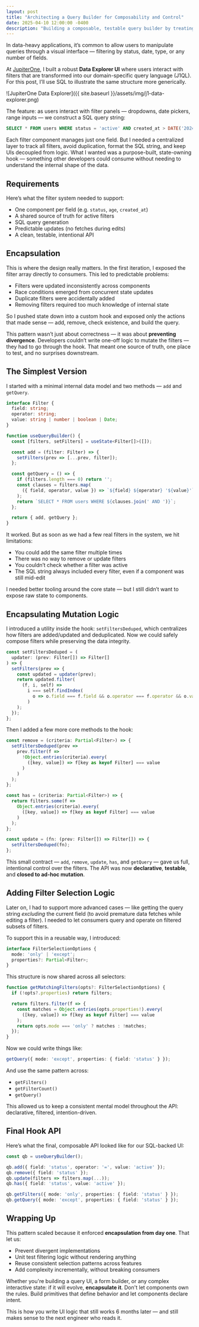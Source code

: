 ```yaml
---
layout: post
title: "Architecting a Query Builder for Composability and Control"
date: 2025-04-10 12:00:00 -0400
description: "Building a composable, testable query builder by treating filter logic as a first-class domain model. Exploring encapsulation, API design, and intentional state management for predictable and scalable systems"
---
```


In data-heavy applications, it’s common to allow users to manipulate queries through a visual interface — filtering by status, date, type, or any number of fields.

At [JupiterOne](https://www.jupiterone.com/), I built a robust **Data Explorer UI** where users interact with filters that are transformed into our domain-specific query language (J1QL). For this post, I’ll use SQL to illustrate the same structure more generically.

![JupiterOne Data Explorer]({{ site.baseurl }}/assets/img/j1-data-explorer.png)

The feature: as users interact with filter panels — dropdowns, date pickers, range inputs — we construct a SQL query string:

```sql
SELECT * FROM users WHERE status = 'active' AND created_at > DATE('2024-01-01')
```

Each filter component manages just one field. But I needed a centralized layer to track all filters, avoid duplication, format the SQL string, and keep UIs decoupled from logic. What I wanted was a purpose-built, state-owning hook — something other developers could consume without needing to understand the internal shape of the data.

## Requirements

Here’s what the filter system needed to support:
- One component per field (e.g. `status`, `age`, `created_at`)
- A shared source of truth for active filters
- SQL query generation
- Predictable updates (no fetches during edits)
- A clean, testable, intentional API

## Encapsulation

This is where the design really matters. In the first iteration, I exposed the filter array directly to consumers. This led to predictable problems:
- Filters were updated inconsistently across components
- Race conditions emerged from concurrent state updates
- Duplicate filters were accidentally added
- Removing filters required too much knowledge of internal state

So I pushed state down into a custom hook and exposed only the actions that made sense — add, remove, check existence, and build the query.

This pattern wasn’t just about correctness — it was about **preventing divergence**. Developers couldn’t write one-off logic to mutate the filters — they had to go through the hook. That meant one source of truth, one place to test, and no surprises downstream.

## The Simplest Version

I started with a minimal internal data model and two methods — `add` and `getQuery`.

```ts
interface Filter {
  field: string;
  operator: string;
  value: string | number | boolean | Date;
}

function useQueryBuilder() {
  const [filters, setFilters] = useState<Filter[]>([]);

  const add = (filter: Filter) => {
    setFilters(prev => [...prev, filter]);
  };

  const getQuery = () => {
    if (filters.length === 0) return '';
    const clauses = filters.map(
      ({ field, operator, value }) => `${field} ${operator} '${value}'`
    );
    return `SELECT * FROM users WHERE ${clauses.join(' AND ')}`;
  };

  return { add, getQuery };
}
```

It worked. But as soon as we had a few real filters in the system, we hit limitations:
- You could add the same filter multiple times
- There was no way to remove or update filters
- You couldn’t check whether a filter was active
- The SQL string always included every filter, even if a component was still mid-edit

I needed better tooling around the core state — but I still didn’t want to expose raw state to components.

## Encapsulating Mutation Logic

I introduced a utility inside the hook: `setFiltersDeduped`, which centralizes how filters are added/updated and deduplicated. Now we could safely compose filters while preserving the data integrity.

```ts
const setFiltersDeduped = (
  updater: (prev: Filter[]) => Filter[]
) => {
  setFilters(prev => {
    const updated = updater(prev);
    return updated.filter(
      (f, i, self) =>
        i === self.findIndex(
          o => o.field === f.field && o.operator === f.operator && o.value === f.value
        )
    );
  });
};
```

Then I added a few more core methods to the hook:

```ts
const remove = (criteria: Partial<Filter>) => {
  setFiltersDeduped(prev =>
    prev.filter(f =>
      !Object.entries(criteria).every(
        ([key, value]) => f[key as keyof Filter] === value
      )
    )
  );
};

const has = (criteria: Partial<Filter>) => {
  return filters.some(f =>
    Object.entries(criteria).every(
      ([key, value]) => f[key as keyof Filter] === value
    )
  );
};

const update = (fn: (prev: Filter[]) => Filter[]) => {
  setFiltersDeduped(fn);
};
```

This small contract — `add`, `remove`, `update`, `has`, and `getQuery` — gave us full, intentional control over the filters. The API was now **declarative**, **testable**, and **closed to ad-hoc mutation**.

## Adding Filter Selection Logic

Later on, I had to support more advanced cases — like getting the query string *excluding* the current field (to avoid premature data fetches while editing a filter). I needed to let consumers query and operate on filtered subsets of filters.

To support this in a reusable way, I introduced:

```ts
interface FilterSelectionOptions {
  mode: 'only' | 'except';
  properties?: Partial<Filter>;
}
```

This structure is now shared across all selectors:

```ts
function getMatchingFilters(opts?: FilterSelectionOptions) {
  if (!opts?.properties) return filters;

  return filters.filter(f => {
    const matches = Object.entries(opts.properties!).every(
      ([key, value]) => f[key as keyof Filter] === value
    );
    return opts.mode === 'only' ? matches : !matches;
  });
}
```

Now we could write things like:

```ts
getQuery({ mode: 'except', properties: { field: 'status' } });
```

And use the same pattern across:
- `getFilters()`
- `getFilterCount()`
- `getQuery()`

This allowed us to keep a consistent mental model throughout the API: declarative, filtered, intention-driven.

## Final Hook API

Here’s what the final, composable API looked like for our SQL-backed UI:

```ts
const qb = useQueryBuilder();

qb.add({ field: 'status', operator: '=', value: 'active' });
qb.remove({ field: 'status' });
qb.update(filters => filters.map(...));
qb.has({ field: 'status', value: 'active' });

qb.getFilters({ mode: 'only', properties: { field: 'status' } });
qb.getQuery({ mode: 'except', properties: { field: 'status' } });
```

## Wrapping Up

This pattern scaled because it enforced **encapsulation from day one**. That let us:
- Prevent divergent implementations
- Unit test filtering logic without rendering anything
- Reuse consistent selection patterns across features
- Add complexity incrementally, without breaking consumers

Whether you're building a query UI, a form builder, or any complex interactive state: if it will evolve, **encapsulate it**. Don't let components own the rules. Build primitives that define behavior and let components declare intent.

This is how you write UI logic that still works 6 months later — and still makes sense to the next engineer who reads it.
